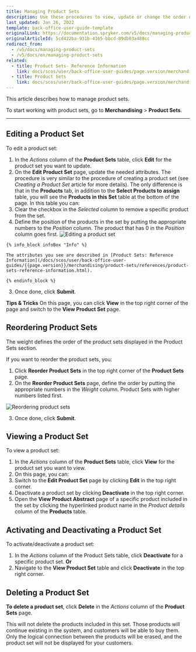 ```yaml
---
title: Managing Product Sets
description: Use these procedures to view, update or change the order of product sets, as well as activate/deactivate and/or delete them in the Back Office.
last_updated: Jan 26, 2022
template: back-office-user-guide-template
originalLink: https://documentation.spryker.com/v5/docs/managing-product-sets
originalArticleId: 5cd422ba-931b-4165-bbcd-89db03a488cc
redirect_from:
  - /v5/docs/managing-product-sets
  - /v5/docs/en/managing-product-sets
related:
  - title: Product Sets- Reference Information
    link: docs/scos/user/back-office-user-guides/page.version/merchandising/product-sets/references/product-sets-reference-information.html
  - title: Product Sets
    link: docs/scos/user/back-office-user-guides/page.version/merchandising/product-sets/product-sets.html
---
```


This article describes how to manage product sets.

To start working with product sets, go to **Merchandising** > **Product Sets**.
***

## Editing a Product Set
To edit a product set:
1. In the _Actions_ column of the **Product Sets** table, click **Edit** for the product set you want to update.
2. On the **Edit Product Set** page, update the needed attributes. The procedure is very similar to the procedure of creating a product set (see _Creating a Product Set_ article for more details). The only difference is that in the **Products** tab, in addition to the **Select Products to assign** table, you will see the **Products in this Set** table at the bottom of the page. In this table you can:
  1. Clear the checkbox in the _Selected_ column to remove a specific product from the set.
  2. Define the position of the products in the set by putting the appropriate numbers to the _Position_ column. The product that has 0 in the _Position_ column goes first.
![Editing a product set](https://spryker.s3.eu-central-1.amazonaws.com/docs/User+Guides/Back+Office+User+Guides/Products/Products/Product+Sets/Managing+Product+Sets/editing-product-set.png) 

    {% info_block infoBox "Info" %}

    The attributes you see are described in [Product Sets: Reference Information](/docs/scos/user/back-office-user-guides/{{page.version}}/merchandising/product-sets/references/product-sets-reference-information.html).

    {% endinfo_block %}
3. Once done, click **Submit**.

**Tips & Tricks**
On this page, you can click **View** in the top right corner of the page and switch to the **View Product Set** page.

## Reordering Product Sets
The weight defines the order of the product sets displayed in the Product Sets section.

If you want to reorder the product sets, you:
1. Click **Reorder Product Sets** in the top right corner of the **Product Sets** page.
2. On the **Reorder Product Sets** page, define the order by putting the appropriate numbers in the _Weight_ column. Product Sets with higher numbers listed first. 
   
![Reordering product sets](https://spryker.s3.eu-central-1.amazonaws.com/docs/User+Guides/Back+Office+User+Guides/Products/Products/Product+Sets/Managing+Product+Sets/reorder-product-sets.png) 

3. Once done, click **Submit**.

## Viewing a Product Set

To view a product set:
1. In the _Actions_ column of the **Product Sets** table, click **View** for the product set you want to view.
2. On this page, you can:
  1. Switch to the **Edit Product Set** page by clicking **Edit** in the top right corner.
  2. Deactivate a product set by clicking **Deactivate** in the top right corner.
  3. Open the **View Product Abstract** page of a specific product included in the set by clicking the hyperlinked product name in the _Product details_ column of the **Products** table.

## Activating and Deactivating a Product Set

To activate/deactivate a product set: 
1. In the _Actions_ column of the Product Sets table, click **Deactivate** for a specific product set.
  **Or**
2. Navigate to the **View Product Set** table and click **Deactivate** in the top right corner.

## Deleting a Product Set

**To delete a product set**, click **Delete** in the _Actions_ column of the **Product Sets** page.

This will not delete the products included in this set. Those products will continue existing in the system, and customers will be able to buy them. Only the logical connection between the products will be erased, and the product set will not be displayed for your customers.

